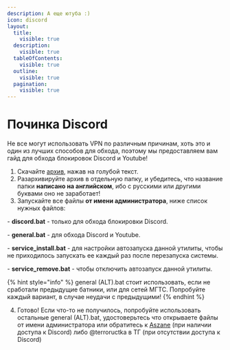 ```yaml
---
description: А еще ютуба :)
icon: discord
layout:
  title:
    visible: true
  description:
    visible: true
  tableOfContents:
    visible: true
  outline:
    visible: true
  pagination:
    visible: true
---
```


# Починка Discord

Не все могут использовать VPN по различным причинам, хоть это и один из лучших способов для обхода, поэтому мы предоставляем вам гайд для обхода блокировок Discord и Youtube!

1. Скачайте [архив](https://github.com/Flowseal/zapret-discord-youtube/releases), нажав на голубой текст.
2. Разархивируйте архив в отдельную папку, и убедитесь, что название папки **написано на английском**, ибо с русскими или другими буквами оно не заработает!
3. Запускайте все файлы **от имени администратора**, ниже список нужных файлов:

\- **discord.bat** - только для обхода блокировки Discord.

\- **general.bat** - для обхода Discord и Youtube.&#x20;

\- **service\_install.bat** - для настройки автозапуска данной утилиты, чтобы не приходилось запускать ее                    каждый раз после перезапуска системы.

\- **service\_remove.bat** - чтобы отключить автозапуск данной утилиты.

{% hint style="info" %}
general (ALT).bat стоит использовать, если не\
сработали предыдущие батники, или для сетей МГТС. Попробуйте каждый вариант, в случае неудачи с предыдущими!
{% endhint %}

4. Готово! Если что-то не получилось, попробуйте использовать остальные general (ALT).bat, удостоверьтесь что открываете файлы от имени администратора или обратитесь к [Aszane](https://discordapp.com/users/376314896687693824) (при наличии доступа к Discord) либо @terroructka в ТГ (при отсутствии доступа к Discord)
